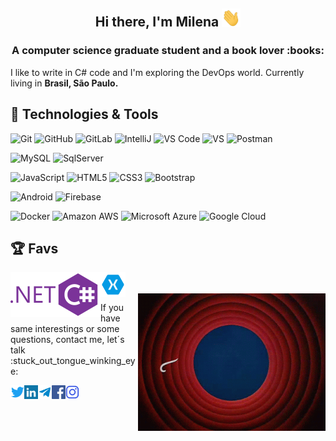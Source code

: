 <h2 align="center"> Hi there, I'm Milena <img src="https://github.com/milena-ramiro/milena-ramiro/blob/main/gifs/wave.gif" width="30px"> </h2>
<h3 align="center"> A computer science graduate student and a book lover :books:</h3>

<p> I like to write in C# code and I'm exploring the DevOps world. Currently living in <b>Brasil, São Paulo.</b> </p>



## :rocket: Technologies & Tools

![Git](https://img.shields.io/badge/-Git-black?style=flat-square&logo=git)
![GitHub](https://img.shields.io/badge/-GitHub-181717?style=flat-square&logo=github)
![GitLab](https://img.shields.io/badge/-GitLab-FCA121?style=flat-square&logo=gitlab)
![IntelliJ](https://img.shields.io/badge/-IntelliJ%20IDEA-black?style=flat-square&logo=jetbrains)
![VS Code](https://img.shields.io/badge/-VS%20Code-007ACC?style=flat-square&logo=visual-studio-code)
![VS](https://img.shields.io/badge/-VS%202019-800077?style=flat-square&logo=visual-studio)
![Postman](https://img.shields.io/badge/Postman-black?style=flat-square&logo=postman)

![MySQL](https://img.shields.io/badge/-MySQL-black?style=flat-square&logo=mysql)
![SqlServer](https://img.shields.io/badge/-SqlServer-black?style=flat-square&logo=sqlserver)

![JavaScript](https://img.shields.io/badge/-JavaScript-black?style=flat-square&logo=javascript)
![HTML5](https://img.shields.io/badge/-HTML5-E34F26?style=flat-square&logo=html5&logoColor=white)
![CSS3](https://img.shields.io/badge/-CSS3-1572B6?style=flat-square&logo=css3)
![Bootstrap](https://img.shields.io/badge/-Bootstrap-563D7C?style=flat-square&logo=bootstrap)

![Android](https://img.shields.io/badge/Android-05150C?style=flat-square&logo=android)
![Firebase](https://img.shields.io/badge/Firebase-black?style=flat-square&logo=firebase)

![Docker](https://img.shields.io/badge/-Docker-black?style=flat-square&logo=docker)
![Amazon AWS](https://img.shields.io/badge/Amazon%20AWS-232F3E?style=flat-square&logo=amazon-aws)
![Microsoft Azure](https://img.shields.io/badge/Microsoft%20Azure-232F7E?style=flat-square&logo=microsoft-azure)
![Google Cloud](https://img.shields.io/badge/Google%20Cloud-black?style=flat-square&logo=google-cloud)

## :trophy: Favs 

<img align="left" src="https://github.com/milena-ramiro/milena-ramiro/blob/main/icons/dot-net.svg" />
<img align="left" src="https://github.com/milena-ramiro/milena-ramiro/blob/main/icons/c-sharp-solid.svg" />
<img align="left" width="40px" heigth="40px" src="https://github.com/milena-ramiro/milena-ramiro/blob/main/icons/xamarin.svg" />

<br/>
<br/>

<img align="right" src="https://github.com/milena-ramiro/milena-ramiro/blob/main/gifs/thatsall.gif" width='300'/>

<p> If you have same interestings or some questions, contact me, let´s talk :stuck_out_tongue_winking_eye: </p>

<a href="https://twitter.com/milena_ramiro" target="blank"><img align="left" src="icons/twitter.svg" alt="milena_ramiro" width="22px" /></a>
<a href="https://www.linkedin.com/in/milena-ramiro/" target="blank"><img align="left" src="icons/linkedin.svg" alt="milena-ramiro" width="22px" /></a>
<a href="https://t.me/milena_ramiro">
  <img align="left" alt="Milena´s Telegram" width="22px" src="icons/telegram.svg" />
</a>
<a href="https://www.facebook.com/milena.ramiro.7" target="blank"><img align="left" src="icons/facebook.svg" alt="xtenzq" width="22px" /></a>
<a href="https://www.instagram.com/milenaramiro/" target="blank"><img align="left" src="icons/instagram.svg" alt="xtenzq" width="22px" /></a>
